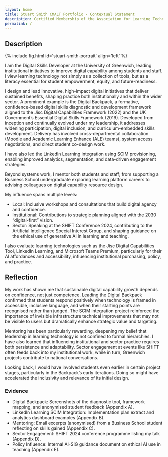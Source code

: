 ```yaml
---
layout: home
title: Stuart Smith CMALT Portfolio - Contextual Statement
description: Certified Membership of the Association for Learning Technology (CMALT) portfolio of Stuart Smith, MSc, BA (Hons).
permalink: /
---
```


## Description

{% include fig.html id='stuart-smith-portrait' align='left' %}

I am the Digital Skills Developer at the University of Greenwich, leading institutional initiatives to improve digital capability among students and staff. I view learning technology not simply as a collection of tools, but as a literacy essential for student empowerment, equity, and future-readiness.

I design and lead innovative, high-impact digital initiatives that deliver sustained benefits, shaping practice both institutionally and within the wider sector. A prominent example is the Digital Backpack, a formative, confidence-based digital skills diagnostic and development framework aligned to the Jisc Digital Capabilities Framework (2022) and the UK Government’s Essential Digital Skills Framework (2019). Developed from inception and continually evolved under my leadership, it addresses widening participation, digital inclusion, and curriculum-embedded skills development. Delivery has involved cross-departmental collaboration (Moodle and Academic Learning Enhance (ALE) teams), system access negotiations, and direct student co-design work.

I have also led the LinkedIn Learning integration using SCIM provisioning, enabling improved analytics, segmentation, and data-driven engagement strategies.

Beyond systems work, I mentor both students and staff; from supporting a Business School undergraduate exploring learning platform careers to advising colleagues on digital capability resource design.

My influence spans multiple levels:

- Local: Inclusive workshops and consultations that build digital agency and confidence.
- Institutional: Contributions to strategic planning aligned with the 2030 “digital-first” vision.
- Sector: Speaking at the SHIFT Conference 2024, contributing to the Artificial Intelligence Special Interest Group, and shaping guidance on the ethical use of generative AI in learning and teaching.

I also evaluate learning technologies such as the Jisc Digital Capabilities Tool, LinkedIn Learning, and Microsoft Teams Premium, particularly for their AI affordances and accessibility, influencing institutional purchasing, policy, and practice.

## Reflection

My work has shown me that sustainable digital capability growth depends on confidence, not just competence. Leading the Digital Backpack confirmed that students respond positively when technology is framed in accessible, inclusive language, and when their starting points are recognised rather than judged. The SCIM integration project reinforced the importance of invisible infrastructure technical improvements that may not be visible to users but dramatically enhance strategic value and targeting.

Mentoring has been particularly rewarding, deepening my belief that leadership in learning technology is not confined to formal hierarchies. I have also learned that influencing institutional and sector practice requires both persistence and adaptability. Sector engagement at events like SHIFT often feeds back into my institutional work, while in turn, Greenwich projects contribute to national conversations.

Looking back, I would have involved students even earlier in certain project stages, particularly in the Backpack’s early iterations. Doing so might have accelerated the inclusivity and relevance of its initial design.

### Evidence

- Digital Backpack: Screenshots of the diagnostic tool, framework mapping, and anonymised student feedback (Appendix A).
- LinkedIn Learning SCIM Integration: Implementation plan extract and analytics dashboard examples (Appendix B).
- Mentoring: Email excerpts (anonymised) from a Business School student reflecting on skills gained (Appendix C).
- Sector Engagement: SHIFT 2024 conference programme listing my talk (Appendix D).
- Policy Influence: Internal AI-SIG guidance document on ethical AI use in teaching (Appendix E).

